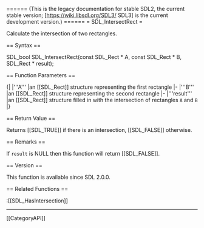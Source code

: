 ====== (This is the legacy documentation for stable SDL2, the current stable version; [https://wiki.libsdl.org/SDL3/ SDL3] is the current development version.) ======
= SDL_IntersectRect =

Calculate the intersection of two rectangles.

== Syntax ==

<syntaxhighlight lang='c'>
SDL_bool SDL_IntersectRect(const SDL_Rect * A,
                           const SDL_Rect * B,
                           SDL_Rect * result);
</syntaxhighlight>

== Function Parameters ==

{|
|'''A'''
|an [[SDL_Rect]] structure representing the first rectangle
|-
|'''B'''
|an [[SDL_Rect]] structure representing the second rectangle
|-
|'''result'''
|an [[SDL_Rect]] structure filled in with the intersection of rectangles <code>A</code> and <code>B</code>
|}

== Return Value ==

Returns [[SDL_TRUE]] if there is an intersection, [[SDL_FALSE]] otherwise.

== Remarks ==

If <code>result</code> is NULL then this function will return
[[SDL_FALSE]].

== Version ==

This function is available since SDL 2.0.0.

== Related Functions ==

:[[SDL_HasIntersection]]

----
[[CategoryAPI]]


